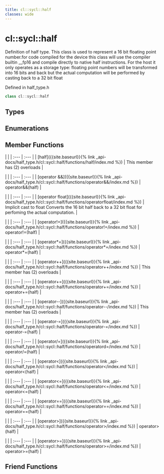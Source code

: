 ```yaml
---
title: cl::sycl::half
classes: wide
---
```

# cl::sycl::half

Definition of half type. This class is used to represent a 16 bit floating point number.for code compiled for the device this class will use the compiler builtin __fp16 and compile directly to native half instructions. For the host it only operates as a storage type: floating point numbers will be transformed into 16 bits and back but the actual computation will be performed by casting back to a 32 bit float

Defined in half_type.h

```cpp
class cl::sycl::half
```

## Types

## Enumerations

## Member Functions

   |   |
| :--- | :--- |
| [half]({{site.baseurl}}{% link _api-docs/half_type.h/cl::sycl::half/functions/half/index.md %}) | This member has (2) overloads |

   |   |
| :--- | :--- |
| [operator &&]({{site.baseurl}}{% link _api-docs/half_type.h/cl::sycl::half/functions/operator&&/index.md %}) | operator&&(half)  |

   |   |
| :--- | :--- |
| [operator float]({{site.baseurl}}{% link _api-docs/half_type.h/cl::sycl::half/functions/operatorfloat/index.md %}) | Implicit cast to float Converts the 16 bit half back to a 32 bit float for perfoming the actual computation.  |

   |   |
| :--- | :--- |
| [operator!=]({{site.baseurl}}{% link _api-docs/half_type.h/cl::sycl::half/functions/operator!=/index.md %}) | operator!=(half)  |

   |   |
| :--- | :--- |
| [operator\*=]({{site.baseurl}}{% link _api-docs/half_type.h/cl::sycl::half/functions/operator*=/index.md %}) | operator*=(half)  |

   |   |
| :--- | :--- |
| [operator++]({{site.baseurl}}{% link _api-docs/half_type.h/cl::sycl::half/functions/operator++/index.md %}) | This member has (2) overloads |

   |   |
| :--- | :--- |
| [operator+=]({{site.baseurl}}{% link _api-docs/half_type.h/cl::sycl::half/functions/operator+=/index.md %}) | operator+=(half)  |

   |   |
| :--- | :--- |
| [operator--]({{site.baseurl}}{% link _api-docs/half_type.h/cl::sycl::half/functions/operator--/index.md %}) | This member has (2) overloads |

   |   |
| :--- | :--- |
| [operator-=]({{site.baseurl}}{% link _api-docs/half_type.h/cl::sycl::half/functions/operator-=/index.md %}) | operator-=(half)  |

   |   |
| :--- | :--- |
| [operator/=]({{site.baseurl}}{% link _api-docs/half_type.h/cl::sycl::half/functions/operatord=/index.md %}) | operator/=(half)  |

   |   |
| :--- | :--- |
| [operator<]({{site.baseurl}}{% link _api-docs/half_type.h/cl::sycl::half/functions/operator</index.md %}) | operator<(half)  |

   |   |
| :--- | :--- |
| [operator<=]({{site.baseurl}}{% link _api-docs/half_type.h/cl::sycl::half/functions/operator<=/index.md %}) | operator<=(half)  |

   |   |
| :--- | :--- |
| [operator==]({{site.baseurl}}{% link _api-docs/half_type.h/cl::sycl::half/functions/operator==/index.md %}) | operator==(half)  |

   |   |
| :--- | :--- |
| [operator>]({{site.baseurl}}{% link _api-docs/half_type.h/cl::sycl::half/functions/operator>/index.md %}) | operator>(half)  |

   |   |
| :--- | :--- |
| [operator>=]({{site.baseurl}}{% link _api-docs/half_type.h/cl::sycl::half/functions/operator>=/index.md %}) | operator>=(half)  |


## Friend Functions
